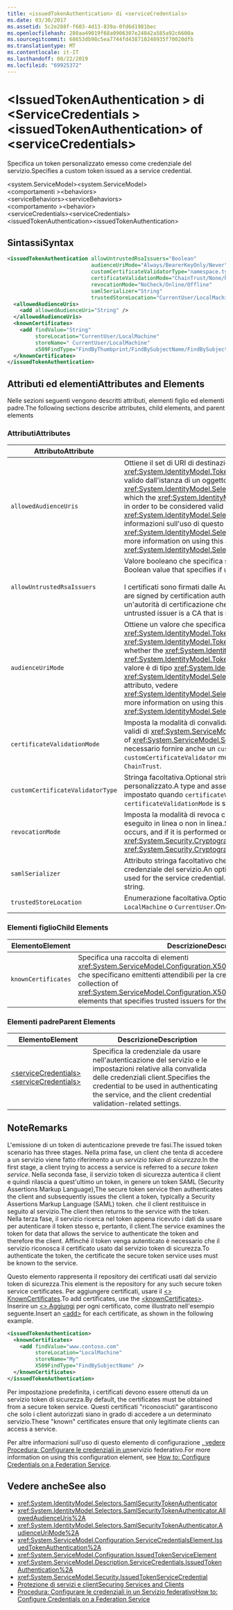 ```yaml
---
title: <issuedTokenAuthentication> di <serviceCredentials>
ms.date: 03/30/2017
ms.assetid: 5c2e288f-f603-4d13-839a-0fd6d1981bec
ms.openlocfilehash: 280aa49019f68a0906307e24842a585a92c6600a
ms.sourcegitcommit: 68653db98c5ea7744fd438710248935f70020dfb
ms.translationtype: MT
ms.contentlocale: it-IT
ms.lasthandoff: 08/22/2019
ms.locfileid: "69925372"
---
```

# <a name="issuedtokenauthentication-of-servicecredentials"></a><span data-ttu-id="134fc-102">\<IssuedTokenAuthentication > di \<ServiceCredentials ></span><span class="sxs-lookup"><span data-stu-id="134fc-102">\<issuedTokenAuthentication> of \<serviceCredentials></span></span>
<span data-ttu-id="134fc-103">Specifica un token personalizzato emesso come credenziale del servizio.</span><span class="sxs-lookup"><span data-stu-id="134fc-103">Specifies a custom token issued as a service credential.</span></span>  
  
 <span data-ttu-id="134fc-104">\<system.ServiceModel></span><span class="sxs-lookup"><span data-stu-id="134fc-104">\<system.ServiceModel></span></span>  
<span data-ttu-id="134fc-105">\<comportamenti ></span><span class="sxs-lookup"><span data-stu-id="134fc-105">\<behaviors></span></span>  
<span data-ttu-id="134fc-106">\<serviceBehaviors></span><span class="sxs-lookup"><span data-stu-id="134fc-106">\<serviceBehaviors></span></span>  
<span data-ttu-id="134fc-107">\<comportamento ></span><span class="sxs-lookup"><span data-stu-id="134fc-107">\<behavior></span></span>  
<span data-ttu-id="134fc-108">\<serviceCredentials></span><span class="sxs-lookup"><span data-stu-id="134fc-108">\<serviceCredentials></span></span>  
<span data-ttu-id="134fc-109">\<issuedTokenAuthentication></span><span class="sxs-lookup"><span data-stu-id="134fc-109">\<issuedTokenAuthentication></span></span>  
  
## <a name="syntax"></a><span data-ttu-id="134fc-110">Sintassi</span><span class="sxs-lookup"><span data-stu-id="134fc-110">Syntax</span></span>  
  
```xml  
<issuedTokenAuthentication allowUntrustedRsaIssuers="Boolean"
                           audienceUriMode="Always/BearerKeyOnly/Never"
                           customCertificateValidatorType="namespace.typeName, [,AssemblyName] [,Version=version number] [,Culture=culture] [,PublicKeyToken=token]"
                           certificateValidationMode="ChainTrust/None/PeerTrust/PeerOrChainTrust/Custom"
                           revocationMode="NoCheck/Online/Offline"
                           samlSerializer="String"
                           trustedStoreLocation="CurrentUser/LocalMachine">
  <allowedAudienceUris>
    <add allowedAudienceUri="String" />
  </allowedAudienceUris>
  <knownCertificates>
    <add findValue="String"
         storeLocation="CurrentUser/LocalMachine"
         storeName=" CurrentUser/LocalMachine"
         x509FindType="FindByThumbprint/FindBySubjectName/FindBySubjectDistinguishedName/FindByIssuerName/FindByIssuerDistinguishedName/FindBySerialNumber/FindByTimeValid/FindByTimeNotYetValid/FindBySerialNumber/FindByTimeExpired/FindByTemplateName/FindByApplicationPolicy/FindByCertificatePolicy/FindByExtension/FindByKeyUsage/FindBySubjectKeyIdentifier" />
  </knownCertificates>
</issuedTokenAuthentication>
```  
  
## <a name="attributes-and-elements"></a><span data-ttu-id="134fc-111">Attributi ed elementi</span><span class="sxs-lookup"><span data-stu-id="134fc-111">Attributes and Elements</span></span>  
 <span data-ttu-id="134fc-112">Nelle sezioni seguenti vengono descritti attributi, elementi figlio ed elementi padre.</span><span class="sxs-lookup"><span data-stu-id="134fc-112">The following sections describe attributes, child elements, and parent elements</span></span>  
  
### <a name="attributes"></a><span data-ttu-id="134fc-113">Attributi</span><span class="sxs-lookup"><span data-stu-id="134fc-113">Attributes</span></span>  
  
|<span data-ttu-id="134fc-114">Attributo</span><span class="sxs-lookup"><span data-stu-id="134fc-114">Attribute</span></span>|<span data-ttu-id="134fc-115">Descrizione</span><span class="sxs-lookup"><span data-stu-id="134fc-115">Description</span></span>|  
|---------------|-----------------|  
|`allowedAudienceUris`|<span data-ttu-id="134fc-116">Ottiene il set di URI di destinazione a cui il token di sicurezza <xref:System.IdentityModel.Tokens.SamlSecurityToken> può essere destinato affinché sia considerato valido dall'istanza di un oggetto <xref:System.IdentityModel.Selectors.SamlSecurityTokenAuthenticator>.</span><span class="sxs-lookup"><span data-stu-id="134fc-116">Gets the set of target URIs for which the <xref:System.IdentityModel.Tokens.SamlSecurityToken> security token can be targeted for in order to be considered valid by a <xref:System.IdentityModel.Selectors.SamlSecurityTokenAuthenticator> instance.</span></span> <span data-ttu-id="134fc-117">Per altre informazioni sull'uso di questo attributo, vedere <xref:System.IdentityModel.Selectors.SamlSecurityTokenAuthenticator.AllowedAudienceUris%2A>.</span><span class="sxs-lookup"><span data-stu-id="134fc-117">For more information on using this attribute, see <xref:System.IdentityModel.Selectors.SamlSecurityTokenAuthenticator.AllowedAudienceUris%2A>.</span></span>|  
|`allowUntrustedRsaIssuers`|<span data-ttu-id="134fc-118">Valore booleano che specifica se sono consentiti emittenti di certificati RSA non attendibili.</span><span class="sxs-lookup"><span data-stu-id="134fc-118">A Boolean value that specifies if untrusted RSA certificate issuers are allowed.</span></span><br /><br /> <span data-ttu-id="134fc-119">I certificati sono firmati dalle Autorità di certificazione (CA) per verificarne l'autenticità.</span><span class="sxs-lookup"><span data-stu-id="134fc-119">Certificates are signed by certification authorities (CAs) to verify authenticity.</span></span> <span data-ttu-id="134fc-120">Un emittente non attendibile è un'autorità di certificazione che non è specificata come attendibile per la firma di certificati.</span><span class="sxs-lookup"><span data-stu-id="134fc-120">An untrusted issuer is a CA that is not specified to be trusted to sign certificates.</span></span>|  
|`audienceUriMode`|<span data-ttu-id="134fc-121">Ottiene un valore che specifica se occorre convalidare la condizione <xref:System.IdentityModel.Tokens.SamlSecurityToken> del token di sicurezza <xref:System.IdentityModel.Tokens.SamlAudienceRestrictionCondition>.</span><span class="sxs-lookup"><span data-stu-id="134fc-121">Gets a value that specifies whether the <xref:System.IdentityModel.Tokens.SamlSecurityToken> security token's <xref:System.IdentityModel.Tokens.SamlAudienceRestrictionCondition> should be validated.</span></span> <span data-ttu-id="134fc-122">Questo valore è di tipo <xref:System.IdentityModel.Selectors.AudienceUriMode>.</span><span class="sxs-lookup"><span data-stu-id="134fc-122">This value is of type <xref:System.IdentityModel.Selectors.AudienceUriMode>.</span></span> <span data-ttu-id="134fc-123">Per altre informazioni sull'uso di questo attributo, vedere <xref:System.IdentityModel.Selectors.SamlSecurityTokenAuthenticator.AudienceUriMode%2A>.</span><span class="sxs-lookup"><span data-stu-id="134fc-123">For more information on using this attribute, see <xref:System.IdentityModel.Selectors.SamlSecurityTokenAuthenticator.AudienceUriMode%2A>.</span></span>|  
|`certificateValidationMode`|<span data-ttu-id="134fc-124">Imposta la modalità di convalida dei certificati.</span><span class="sxs-lookup"><span data-stu-id="134fc-124">Sets the certificate validation mode.</span></span> <span data-ttu-id="134fc-125">Uno dei valori validi di <xref:System.ServiceModel.Security.X509CertificateValidationMode>.</span><span class="sxs-lookup"><span data-stu-id="134fc-125">One of the valid values of <xref:System.ServiceModel.Security.X509CertificateValidationMode>.</span></span> <span data-ttu-id="134fc-126">Se impostato su `Custom`, è necessario fornire anche un `customCertificateValidator`.</span><span class="sxs-lookup"><span data-stu-id="134fc-126">If set to `Custom`, then a `customCertificateValidator` must also be supplied.</span></span> <span data-ttu-id="134fc-127">Il valore predefinito è `ChainTrust`.</span><span class="sxs-lookup"><span data-stu-id="134fc-127">The default is `ChainTrust`.</span></span>|  
|`customCertificateValidatorType`|<span data-ttu-id="134fc-128">Stringa facoltativa.</span><span class="sxs-lookup"><span data-stu-id="134fc-128">Optional string.</span></span> <span data-ttu-id="134fc-129">Un tipo e un assembly usati per convalidare un tipo personalizzato.</span><span class="sxs-lookup"><span data-stu-id="134fc-129">A type and assembly used to validate a custom type.</span></span> <span data-ttu-id="134fc-130">Questo attributo deve essere impostato quando `certificateValidationMode` è impostato su `Custom`.</span><span class="sxs-lookup"><span data-stu-id="134fc-130">This attribute must be set when `certificateValidationMode` is set to `Custom`.</span></span>|  
|`revocationMode`|<span data-ttu-id="134fc-131">Imposta la modalità di revoca che specifica se viene eseguito un controllo di revoca e se viene eseguito in linea o non in linea.</span><span class="sxs-lookup"><span data-stu-id="134fc-131">Sets the revocation mode that specifies whether a revocation check occurs, and if it is performed online or offline.</span></span> <span data-ttu-id="134fc-132">L'attributo è di tipo <xref:System.Security.Cryptography.X509Certificates.X509RevocationMode>.</span><span class="sxs-lookup"><span data-stu-id="134fc-132">This attribute is of type <xref:System.Security.Cryptography.X509Certificates.X509RevocationMode>.</span></span>|  
|`samlSerializer`|<span data-ttu-id="134fc-133">Attributo stringa facoltativo che specifica il tipo di serializzatore SamlSerializer usato per la credenziale del servizio.</span><span class="sxs-lookup"><span data-stu-id="134fc-133">An optional string attribute that specifies the type of SamlSerializer that is used for the service credential.</span></span> <span data-ttu-id="134fc-134">Il valore predefinito è una stringa vuota.</span><span class="sxs-lookup"><span data-stu-id="134fc-134">The default is an empty string.</span></span>|  
|`trustedStoreLocation`|<span data-ttu-id="134fc-135">Enumerazione facoltativa.</span><span class="sxs-lookup"><span data-stu-id="134fc-135">Optional enumeration.</span></span> <span data-ttu-id="134fc-136">Uno di due percorsi dell'archivio di sistema: `LocalMachine` o `CurrentUser`.</span><span class="sxs-lookup"><span data-stu-id="134fc-136">One of the two system store locations: `LocalMachine` or `CurrentUser`.</span></span>|  
  
### <a name="child-elements"></a><span data-ttu-id="134fc-137">Elementi figlio</span><span class="sxs-lookup"><span data-stu-id="134fc-137">Child Elements</span></span>  
  
|<span data-ttu-id="134fc-138">Elemento</span><span class="sxs-lookup"><span data-stu-id="134fc-138">Element</span></span>|<span data-ttu-id="134fc-139">Descrizione</span><span class="sxs-lookup"><span data-stu-id="134fc-139">Description</span></span>|  
|-------------|-----------------|  
|`knownCertificates`|<span data-ttu-id="134fc-140">Specifica una raccolta di elementi <xref:System.ServiceModel.Configuration.X509CertificateTrustedIssuerElement> che specificano emittenti attendibili per la credenziale del servizio.</span><span class="sxs-lookup"><span data-stu-id="134fc-140">Specifies a collection of <xref:System.ServiceModel.Configuration.X509CertificateTrustedIssuerElement> elements that specifies trusted issuers for the service credential.</span></span>|  
  
### <a name="parent-elements"></a><span data-ttu-id="134fc-141">Elementi padre</span><span class="sxs-lookup"><span data-stu-id="134fc-141">Parent Elements</span></span>  
  
|<span data-ttu-id="134fc-142">Elemento</span><span class="sxs-lookup"><span data-stu-id="134fc-142">Element</span></span>|<span data-ttu-id="134fc-143">Descrizione</span><span class="sxs-lookup"><span data-stu-id="134fc-143">Description</span></span>|  
|-------------|-----------------|  
|[<span data-ttu-id="134fc-144">\<serviceCredentials></span><span class="sxs-lookup"><span data-stu-id="134fc-144">\<serviceCredentials></span></span>](servicecredentials.md)|<span data-ttu-id="134fc-145">Specifica la credenziale da usare nell'autenticazione del servizio e le impostazioni relative alla convalida delle credenziali client.</span><span class="sxs-lookup"><span data-stu-id="134fc-145">Specifies the credential to be used in authenticating the service, and the client credential validation-related settings.</span></span>|  
  
## <a name="remarks"></a><span data-ttu-id="134fc-146">Note</span><span class="sxs-lookup"><span data-stu-id="134fc-146">Remarks</span></span>  
 <span data-ttu-id="134fc-147">L'emissione di un token di autenticazione prevede tre fasi.</span><span class="sxs-lookup"><span data-stu-id="134fc-147">The issued token scenario has three stages.</span></span> <span data-ttu-id="134fc-148">Nella prima fase, un client che tenta di accedere a un servizio viene fatto riferimento a un *servizio token di sicurezza*.</span><span class="sxs-lookup"><span data-stu-id="134fc-148">In the first stage, a client trying to access a service is referred to a *secure token service*.</span></span> <span data-ttu-id="134fc-149">Nella seconda fase, il servizio token di sicurezza autentica il client e quindi rilascia a quest'ultimo un token, in genere un token SAML (Security Assertions Markup Language),</span><span class="sxs-lookup"><span data-stu-id="134fc-149">The secure token service then authenticates the client and subsequently issues the client a token, typically a Security Assertions Markup Language (SAML) token.</span></span> <span data-ttu-id="134fc-150">che il client restituisce in seguito al servizio.</span><span class="sxs-lookup"><span data-stu-id="134fc-150">The client then returns to the service with the token.</span></span> <span data-ttu-id="134fc-151">Nella terza fase, il servizio ricerca nel token appena ricevuto i dati da usare per autenticare il token stesso e, pertanto, il client.</span><span class="sxs-lookup"><span data-stu-id="134fc-151">The service examines the token for data that allows the service to authenticate the token and therefore the client.</span></span> <span data-ttu-id="134fc-152">Affinché il token venga autenticato è necessario che il servizio riconosca il certificato usato dal servizio token di sicurezza.</span><span class="sxs-lookup"><span data-stu-id="134fc-152">To authenticate the token, the certificate the secure token service uses must be known to the service.</span></span>  
  
 <span data-ttu-id="134fc-153">Questo elemento rappresenta il repository dei certificati usati dal servizio token di sicurezza.</span><span class="sxs-lookup"><span data-stu-id="134fc-153">This element is the repository for any such secure token service certificates.</span></span> <span data-ttu-id="134fc-154">Per aggiungere certificati, usare il [ \<> KnownCertificates](knowncertificates.md).</span><span class="sxs-lookup"><span data-stu-id="134fc-154">To add certificates, use the [\<knownCertificates>](knowncertificates.md).</span></span> <span data-ttu-id="134fc-155">Inserire un [ \<> Aggiungi](add-of-knowncertificates.md) per ogni certificato, come illustrato nell'esempio seguente.</span><span class="sxs-lookup"><span data-stu-id="134fc-155">Insert an [\<add>](add-of-knowncertificates.md) for each certificate, as shown in the following example.</span></span>  
  
```xml  
<issuedTokenAuthentication>
  <knownCertificates>
    <add findValue="www.contoso.com"
         storeLocation="LocalMachine"
         storeName="My"
         X509FindType="FindBySubjectName" />
  </knownCertificates>
</issuedTokenAuthentication>
```  
  
 <span data-ttu-id="134fc-156">Per impostazione predefinita, i certificati devono essere ottenuti da un servizio token di sicurezza.</span><span class="sxs-lookup"><span data-stu-id="134fc-156">By default, the certificates must be obtained from a secure token service.</span></span> <span data-ttu-id="134fc-157">Questi certificati "riconosciuti" garantiscono che solo i client autorizzati siano in grado di accedere a un determinato servizio.</span><span class="sxs-lookup"><span data-stu-id="134fc-157">These "known" certificates ensure that only legitimate clients can access a service.</span></span>  
  
 <span data-ttu-id="134fc-158">Per altre informazioni sull'uso di questo elemento di configurazione [, vedere Procedura: Configurare le credenziali in un](../../../wcf/feature-details/how-to-configure-credentials-on-a-federation-service.md)servizio federativo.</span><span class="sxs-lookup"><span data-stu-id="134fc-158">For more information on using this configuration element, see [How to: Configure Credentials on a Federation Service](../../../wcf/feature-details/how-to-configure-credentials-on-a-federation-service.md).</span></span>  
  
## <a name="see-also"></a><span data-ttu-id="134fc-159">Vedere anche</span><span class="sxs-lookup"><span data-stu-id="134fc-159">See also</span></span>

- <xref:System.IdentityModel.Selectors.SamlSecurityTokenAuthenticator>
- <xref:System.IdentityModel.Selectors.SamlSecurityTokenAuthenticator.AllowedAudienceUris%2A>
- <xref:System.IdentityModel.Selectors.SamlSecurityTokenAuthenticator.AudienceUriMode%2A>
- <xref:System.ServiceModel.Configuration.ServiceCredentialsElement.IssuedTokenAuthentication%2A>
- <xref:System.ServiceModel.Configuration.IssuedTokenServiceElement>
- <xref:System.ServiceModel.Description.ServiceCredentials.IssuedTokenAuthentication%2A>
- <xref:System.ServiceModel.Security.IssuedTokenServiceCredential>
- [<span data-ttu-id="134fc-160">Protezione di servizi e client</span><span class="sxs-lookup"><span data-stu-id="134fc-160">Securing Services and Clients</span></span>](../../../wcf/feature-details/securing-services-and-clients.md)
- [<span data-ttu-id="134fc-161">Procedura: Configurare le credenziali in un Servizio federativo</span><span class="sxs-lookup"><span data-stu-id="134fc-161">How to: Configure Credentials on a Federation Service</span></span>](../../../wcf/feature-details/how-to-configure-credentials-on-a-federation-service.md)
